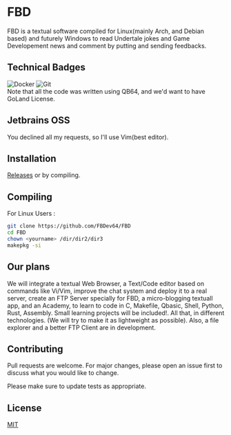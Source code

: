 # FBD

FBD is a textual software compiled for Linux(mainly Arch, and Debian based) and futurely Windows to read Undertale jokes and Game Developement news and comment by putting and sending feedbacks. 

## Technical Badges
![Docker](https://img.shields.io/badge/docker-%230db7ed.svg?style=for-the-badge&logo=docker&logoColor=white)
![Git](https://img.shields.io/badge/git-%23F05033.svg?style=for-the-badge&logo=git&logoColor=white) <br>
Note that all the code was written using QB64, and we'd want to have GoLand License.

## Jetbrains OSS
You declined all my requests, so I'll use Vim(best editor).

## Installation
[Releases](https://github.com/FBDev64/FBD/releases) or by compiling.

## Compiling

For Linux Users :
```bash
git clone https://github.com/FBDev64/FBD
cd FBD
chown <yourname> /dir/dir2/dir3
makepkg -si
```

## Our plans
We will integrate a textual Web Browser, a Text/Code editor based on commands like Vi/Vim, improve the chat system and deploy it to a real server, create an FTP Server specially for FBD, a micro-blogging textuall app, and an Academy, to learn to code in C, Makefile, Qbasic, Shell, Python, Rust, Assembly. Small learning projects will be included!. All that, in different technologies. (We will try to make it as lightweight as possible). Also, a file explorer and a better FTP Client are in development.

## Contributing

Pull requests are welcome. For major changes, please open an issue first
to discuss what you would like to change.

Please make sure to update tests as appropriate.

## License

[MIT](https://choosealicense.com/licenses/mit/)
